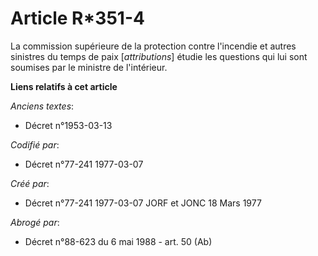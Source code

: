 # Article R*351-4

La commission supérieure de la protection contre l'incendie et autres sinistres du temps de paix [*attributions*] étudie les
questions qui lui sont soumises par le ministre de l'intérieur.

**Liens relatifs à cet article**

_Anciens textes_:

  - Décret n°1953-03-13

_Codifié par_:

  - Décret n°77-241 1977-03-07

_Créé par_:

  - Décret n°77-241 1977-03-07 JORF et JONC 18 Mars 1977

_Abrogé par_:

  - Décret n°88-623 du 6 mai 1988 - art. 50 (Ab)
